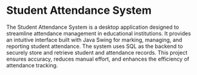 # Student Attendance System
 The Student Attendance System is a desktop application designed to streamline attendance management in educational institutions. It provides an intuitive interface built with Java Swing for marking, managing, and reporting student attendance. The system uses SQL as the backend to securely store and retrieve student and attendance records. This project ensures accuracy, reduces manual effort, and enhances the efficiency of attendance tracking.
